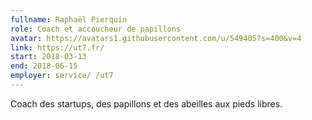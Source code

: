 ```yaml
---
fullname: Raphaël Pierquin 
role: Coach et accoucheur de papillons
avatar: https://avatars1.githubusercontent.com/u/549405?s=400&v=4
link: https://ut7.fr/
start: 2018-03-13
end: 2018-06-15
employer: service/ /ut7
---
```


Coach des startups, des papillons et des abeilles aux pieds libres.

